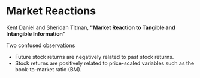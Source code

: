 # Market Reactions

Kent Daniel and Sheridan Titman, __"Market Reaction to Tangible and Intangible Information"__

Two confused observations
* Future stock returns are negatively related to past stock returns.
* Stock returns are positively related to price-scaled variables such as the book-to-market ratio (BM).

